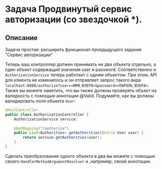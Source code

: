 # Задача Продвинутый сервис авторизации (со звездочкой *).

## Описание
Задача простая: расширить функционал проедыдущего задания "Сервис авторизации"

Теперь ваш контроллер должен принимать не два объекта отдельно, а один объект содержащий значения user и password. Соответственно и `AuthorizationService` теперь работает с одним объектом.
При этом, API для клиента не изменилось и он отправляет запрос такого вида `localhost:8080/authorize?user=<ИМЯ_ЮЗЕРА>&password=<ПАРОЛЬ_ЮЗЕРА>`. Также вы можете заметить, что вы также должны проверять объект на валидность с помощью аннотации @Valid. Подумайте, как вы должны валидировать поля объекта `User`:

```java
@RestController
public class AuthorizationController {
    AuthorizationService service;
    
    @GetMapping("/authorize")
    public List<Authorities> getAuthorities(@Valid User user) {
        return service.getAuthorities(user);
    }
}
``` 

Сделать преобразование одного объекта в два вы можете с помощью своего `HandlerMethodArgumentResolver` и ,например, своей аннотации. 

